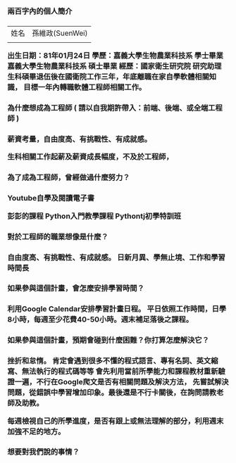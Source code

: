 <html>
<body>
<h3>兩百字內的個人簡介<h3>
<table>
     <tr>
          <td>姓名</td>
          <td>孫維政(SuenWei)</td>
     </tr>
          <td></td>
          <td></td>
</table>



出生日期：81年01月24日
學歷：嘉義大學生物農業科技系 學士畢業
     嘉義大學生物農業科技系 碩士畢業
經歷：國家衛生研究院 研究助理
生科碩畢退伍後在國衛院工作三年，年底離職在家自學軟體相關知識，
目標一年內轉職軟體工程師相關工作。

<h3>為什麼想成為工程師 ( 請以自我期許帶入：前端、後端、或全端工程師 )<h3>

薪資考量，自由度高、有挑戰性、有成就感。

生科相關工作起薪及薪資成長幅度，不及於工程師，



<h3>為了成為工程師，曾經做過什麼努力？<h3>


Youtube自學及閱讀電子書   

彭彭的課程 Python入門教學課程
Pythontj初學特訓班

  
<h3>對於工程師的職業想像是什麼？<h3>

自由度高、有挑戰性、有成就感。
日新月異、學無止境、工作和學習時間長

<h3>如果參與這個計畫，會怎麼安排學習時間？<h3>

利用Google Calendar安排學習計畫日程。
平日依照工作時間，日學8小時，每週至少花費40-50小時。週末補足落後之課程。


<h3>如果參與這個計畫，預期會碰到什麼困難？你打算怎麼解決它？<h3>

挫折和怠惰。
肯定會遇到很多不懂的程式語言、專有名詞、英文縮寫、無法執行的程式碼等等
會先利用當前所學能力和課程教材重新驗證一遍，不行在Google爬文是否有相關問題及解決方法，
先嘗試解決問題，從錯誤中學習增加印象。最後還是不行卡關後，在詢問請教老師及助教。

每週檢視自己的所學進度，是否有跟上或無法理解的部分，利用週末加強不足的地方。



<h3>想要對我們說的事情？<h3>

</body>
</html>
